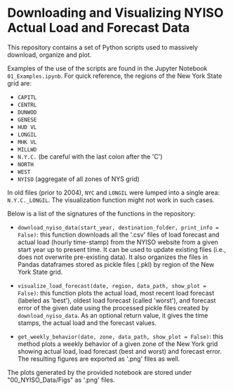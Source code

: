 Downloading and Visualizing NYISO Actual Load and Forecast Data
===============================================================

This repository contains a set of Python scripts used to massively download, organize and plot. 

Examples of the use of the scripts are found in the Jupyter Notebook `01_Examples.ipynb`. For quick reference, the regions of the New York State grid are:

- `CAPITL`
- `CENTRL`
- `DUNWOD`
- `GENESE`
- `HUD VL`
- `LONGIL`
- `MHK VL`
- `MILLWD`
- `N.Y.C.` (be careful with the last colon after the 'C')
- `NORTH`
- `WEST`
- `NYISO` (aggregate of all zones of NYS grid)

In old files (prior to 2004), `NYC` and `LONGIL` were lumped into a single area: `N.Y.C._LONGIL`. The visualization function might not work in such cases.

Below is a list of the signatures of the functions in the repository:

- `download_nyiso_data(start_year, destination_folder, print_info = False)`: this function downloads all the '.csv' files of load forecast and actual load (hourly time-stamp) from the NYISO website from a given start year up to present time. It can be used to update existing files (i.e., does not overwrite pre-existing data). It also organizes the files in Pandas dataframes stored as pickle files (.pkl) by region of the New York State grid.

- `visualize_load_forecast(date, region, data_path, show_plot = False)`: this function plots the actual load, most recent load forecast (labeled as 'best'), oldest load forecast (called 'worst'), and forecast error of the given date using the processed pickle files created by `download_nyiso_data`. As an optional return value, it gives the time stamps, the actual load and the forecast values. 

- `get_weekly_behavior(date, zone, data_path, show_plot = False)`: this method plots a weekly behavior of a given zone of the New York grid showing actual load, load forecast (best and worst) and forecast error. The resulting figures are exported as '.png' files as well.

The plots generated by the provided notebook are stored under "00_NYISO_Data/Figs" as '.png' files.
